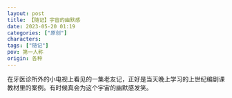 ```yaml
---
layout: post
title: 【随记】宇宙的幽默感
date: 2023-05-20 01:19
categories: ["原创"]
characters: 
tags: ["随记"]
pov: 第一人称
origin: 各种
---
```


在牙医诊所外的小电视上看见的一集老友记，正好是当天晚上学习的上世纪编剧课教材里的案例。有时候真会为这个宇宙的幽默感发笑。
